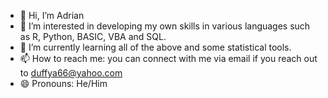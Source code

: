 - 👋 Hi, I’m Adrian
- 👀 I’m interested in developing my own skills in various languages such as R, Python, BASIC, VBA and SQL.
- 🌱 I’m currently learning all of the above and some statistical tools.
- 📫 How to reach me: you can connect with me via email if you reach out to duffya66@yahoo.com
- 😄 Pronouns: He/Him

<!---
Duffy95-Reds/Duffy95-Reds is a ✨ special ✨ repository because its `README.md` (this file) appears on your GitHub profile.
You can click the Preview link to take a look at your changes.
--->
